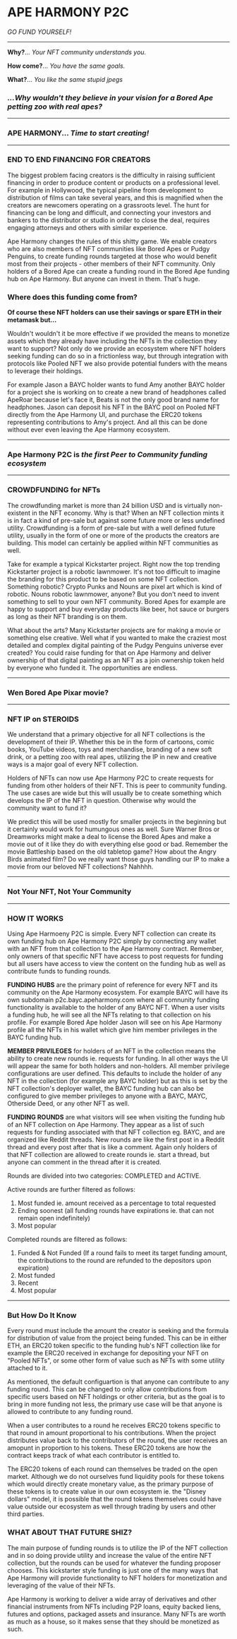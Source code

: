 # APE HARMONY P2C

_GO FUND YOURSELF!_

*****************

**Why?**... _Your NFT community understands you._

**How come?**... _You have the same goals._ 

**What?**... _You like the same stupid jpegs_ 

### _...Why wouldn't they believe in your vision for a Bored Ape petting zoo with real apes?_

______________

### APE HARMONY... _Time to start creating!_

*************

### END TO END FINANCING FOR CREATORS

The biggest problem facing creators is the difficulty in raising sufficient financing in order to produce content or products on a professional level. For example in Hollywood, the typical pipeline from development to distribution of films can take several years, and this is magnified when the creators are newcomers operating on a grassroots level. The hunt for financing can be long and difficult, and connecting your investors and bankers to the distributor or studio in order to close the deal, requires engaging attorneys and others with similar experience.

Ape Harmony changes the rules of this shitty game. We enable creators who are also members of NFT communities like Bored Apes or Pudgy Penguins, to create funding rounds targeted at those who would benefit most from their projects - other members of their NFT community. Only holders of a Bored Ape can create a funding round in the Bored Ape funding hub on Ape Harmony. But anyone can invest in them. That's huge.

### Where does this funding come from?

**Of course these NFT holders can use their savings or spare ETH in their metamask but...**

Wouldn't wouldn't it be more effective if we provided the means to monetize assets which they already have including the NFTs in the collection they want to support? Not only do we provide an ecosystem where NFT holders seeking funding can do so in a frictionless way, but through integration with protocols like Pooled NFT we also provide potential funders with the means to leverage their holdings.

For example Jason a BAYC holder wants to fund Amy another BAYC holder for a project she is working on to create a new brand of headphones called ApeRoar because let's face it, Beats is not the only good brand name for headphones. Jason can deposit his NFT in the BAYC pool on Pooled NFT directly from the Ape Harmony UI, and purchase the ERC20 tokens representing contributions to Amy's project. And all this can be done without ever even leaving the Ape Harmony ecosystem.

**********

### Ape Harmony P2C is _the first Peer to **Community** funding ecosystem_

______________

### CROWDFUNDING for NFTs

The crowdfunding market is more than 24 billion USD and is virtually non-existent in the NFT economy. Why is that? When an NFT collection mints it is in fact a kind of pre-sale but against some future more or less undefined utility. Crowdfunding is a form of pre-sale but with a well defined future utility, usually in the form of one or more of the products the creators are building. This model can certainly be applied within NFT communities as well.

Take for example a typical Kickstarter project. Right now the top trending Kickstarter project is a robotic lawnmower. It's not too difficult to imagine the branding for this product to be based on some NFT collection. Something robotic? Crypto Punks and Nouns are pixel art which is kind of robotic. Nouns robotic lawnmower, anyone? But you don't need to invent something to sell to your own NFT community. Bored Apes for example are happy to support and buy everyday products like beer, hot sauce or burgers as long as their NFT branding is on them.

What about the arts? Many Kickstarter projects are for making a movie or something else creative. Well what if you wanted to make the craziest most detailed and complex digital painting of the Pudgy Penguins universe ever created? You could raise funding for that on Ape Harmony and deliver ownership of that digital painting as an NFT as a join ownership token held by everyone who funded it. The opportunities are endless.

************

### Wen Bored Ape Pixar movie?

______________

### NFT IP on STEROIDS

We understand that a primary objective for all NFT collections is the development of their IP. Whether this be in the form of cartoons, comic books, YouTube videos, toys and merchandise, branding of a new soft drink, or a petting zoo with real apes, utilizing the IP in new and creative ways is a major goal of every NFT collection.

Holders of NFTs can now use Ape Harmony P2C to create requests for funding from other holders of their NFT. This is peer to community funding. The use cases are wide but this will usually be to create something which develops the IP of the NFT in question. Otherwise why would the community want to fund it?

We predict this will be used mostly for smaller projects in the beginning but it certainly would work for humungous ones as well. Sure Warner Bros or Dreamworks might make a deal to license the Bored Apes and make a movie out of it like they do with everything else good or bad. Remember the movie Battleship based on the old tabletop game? How about the Angry Birds animated film? Do we really want those guys handling our IP to make a movie from our beloved NFT collections? Nahhhh.

**************

### Not Your NFT, Not Your Community

________________

### HOW IT WORKS

Using Ape Harmoeny P2C is simple. Every NFT collection can create its own funding hub on Ape Harmony P2C simply by connecting any wallet with an NFT from that collection to the Ape Harmony contract. Remember, only owners of that specific NFT have access to post requests for funding but all users have access to view the content on the funding hub as well as contribute funds to funding rounds. 

**FUNDING HUBS** are the primary point of reference for every NFT and its community on the Ape Harmony ecosystem. For example BAYC will have its own subdomain p2c.bayc.apeharmony.com where all comnunity funding functionality is available to the holder of any BAYC NFT. When a user visits a funding hub, he will see all the NFTs relating to that collection on his profile. For example Bored Ape holder Jason will see on his Ape Harmony profile all the NFTs in his wallet which give him member privileges in the BAYC funding hub. 

**MEMBER PRIVILEGES** for holders of an NFT in the collection means the ability to create new rounds ie. requests for funding. In all other ways the UI will appear the same for both holders and non-holders. All member privilege configurations are user defined. This defaults to include the holder of any NFT in the collection (for example any BAYC holder) but as this is set by the NFT collection's deployer wallet, the BAYC funding hub can also be configured to give member privileges to anyone with a BAYC, MAYC, Otherside Deed, or any other NFT as well.

**FUNDING ROUNDS** are what visitors will see when visiting the funding hub of an NFT collection on Ape Harmony. They appear as a list of such requests for funding associated with that NFT collection eg. BAYC, and are organized like Reddit threads. New rounds are like the first post in a Reddit thread and every post after that is like a comment. Again only holders of that NFT collection are allowed to create rounds ie. start a thread, but anyone can comment in the thread after it is created. 

Rounds are divided into two categories: COMPLETED and ACTIVE.

Active rounds are further filtered as follows:

1. Most funded ie. amount received as a percentage to total requested
2. Ending soonest (all funding rounds have expirations ie. that can not remain open indefinitely)
3. Most popular

Completed rounds are filtered as follows:

1. Funded & Not Funded (If a round fails to meet its target funding amount, the contributions to the round are refunded to the depositors upon expiration)
2. Most funded
3. Recent
4. Most popular

___________

### But How Do It Know

Every round must include the amount the creator is seeking and the formula for distribution of value from the project being funded. This can be in either ETH, an ERC20 token specific to the funding hub's NFT collection like for example the ERC20 received in exchange for depositing your NFT on "Pooled NFTs", or some other form of value such as NFTs with some utility attached to it.

As mentioned, the default configuartion is that anyone can contribute to any funding round. This can be changed to only allow contributions from specific users based on NFT holdings or other criteria, but as the goal is to bring in more funding not less, the primary use case will be that anyone is allowed to contribute to any funding round.

When a user contributes to a round he receives ERC20 tokens specific to that round in amount proportional to his contributions. When the project distributes value back to the contributors of the round, the user receives an amopunt in proportion to his tokens. These ERC20 tokens are how the contract keeps track of what each contributor is entitled to.

The ERC20 tokens of each round can themselves be traded on the open market. Although we do not ourselves fund liquidity pools for these tokens which would directly create monetary value, as the primary purpose of these tokens is to create value in our own ecosystem ie. the "Disney dollars" model, it is possible that the round tokens themselves could have value outside our ecosystem as well through trading by users and other third parties.

### WHAT ABOUT THAT FUTURE SHIZ?

The main purpose of funding rounds is to utilize the IP of the NFT collection and in so doing provide utility and increase the value of the entire NFT collection, but the rounds can be used for whatever the funding proposer chooses. This kickstarter style funding is just one of the many ways that Ape Harmony will provide functionality to NFT holders for monetization and leveraging of the value of their NFTs.

Ape Harmony is working to deliver a wide array of derivatives and other financial instruments from NFTs including P2P loans, equity backed liens, futures and options, packaged assets and insurance. Many NFTs are worth as much as a house, so it makes sense that they should be monetized as such.





















